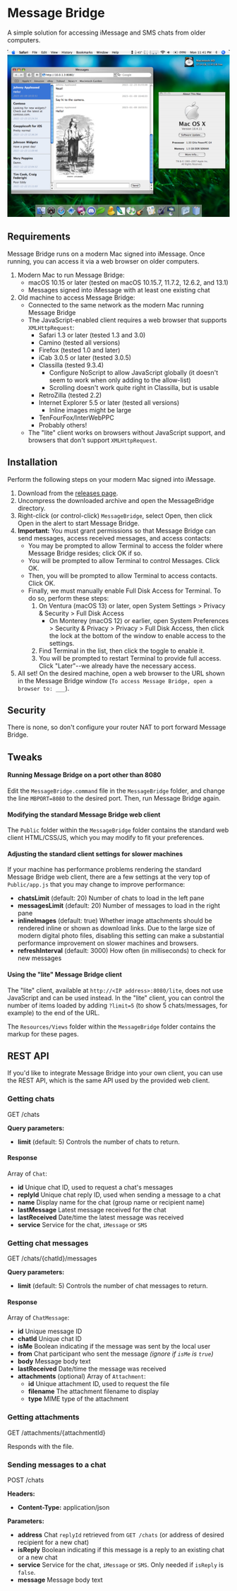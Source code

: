 # Message Bridge

A simple solution for accessing iMessage and SMS chats from older computers.

![Screenshot](screenshot.jpg)

## Requirements

Message Bridge runs on a modern Mac signed into iMessage. Once running, you can access it via a web browser on older computers.

1. Modern Mac to run Message Bridge:
   - macOS 10.15 or later (tested on macOS 10.15.7, 11.7.2, 12.6.2, and 13.1)
   - Messages signed into iMessage with at least one existing chat
2. Old machine to access Message Bridge:
   - Connected to the same network as the modern Mac running Message Bridge
   - The JavaScript-enabled client requires a web browser that supports `XMLHttpRequest`:
     - Safari 1.3 or later (tested 1.3 and 3.0)
     - Camino (tested all versions)
     - Firefox (tested 1.0 and later)
     - iCab 3.0.5 or later (tested 3.0.5)
     - Classilla (tested 9.3.4)
       - Configure NoScript to allow JavaScript globally (it doesn't seem to work when only adding to the allow-list)
       - Scrolling doesn't work quite right in Classilla, but is usable
     - RetroZilla (tested 2.2)
     - Internet Explorer 5.5 or later (tested all versions)
       - Inline images might be large
     - TenFourFox/InterWebPPC
     - Probably others!
   - The "lite" client works on browsers without JavaScript support, and browsers that don't support `XMLHttpRequest`.

## Installation

Perform the following steps on your modern Mac signed into iMessage.

1. Download from the [releases page](https://github.com/dremin/message-bridge/releases).
2. Uncompress the downloaded archive and open the MessageBridge directory.
3. Right-click (or control-click) `MessageBridge`, select Open, then click Open in the alert to start Message Bridge.
4. **Important:** You must grant permissions so that Message Bridge can send messages, access received messages, and access contacts:
   - You may be prompted to allow Terminal to access the folder where Message Bridge resides; click OK if so.
   - You will be prompted to allow Terminal to control Messages. Click OK.
   - Then, you will be prompted to allow Terminal to access contacts. Click OK.
   - Finally, we must manually enable Full Disk Access for Terminal. To do so, perform these steps:
     1. On Ventura (macOS 13) or later, open System Settings > Privacy & Security > Full Disk Access
        - On Monterey (macOS 12) or earlier, open System Preferences > Security & Privacy > Privacy > Full Disk Access, then click the lock at the bottom of the window to enable access to the settings.
     2. Find Terminal in the list, then click the toggle to enable it.
     3. You will be prompted to restart Terminal to provide full access. Click "Later"--we already have the necessary access.
5. All set! On the desired machine, open a web browser to the URL shown in the Message Bridge window (`To access Message Bridge, open a browser to: ___`).

## Security

There is none, so don't configure your router NAT to port forward Message Bridge.

## Tweaks

#### Running Message Bridge on a port other than 8080

Edit the `MessageBridge.command` file in the `MessageBridge` folder, and change the line `MBPORT=8080` to the desired port. Then, run Message Bridge again.

#### Modifying the standard Message Bridge web client

The `Public` folder within the `MessageBridge` folder contains the standard web client HTML/CSS/JS, which you may modify to fit your preferences.

#### Adjusting the standard client settings for slower machines

If your machine has performance problems rendering the standard Message Bridge web client, there are a few settings at the very top of `Public/app.js` that you may change to improve performance:
- **chatsLimit** (default: 20) Number of chats to load in the left pane
- **messagesLimit** (default: 20) Number of messages to load in the right pane
- **inlineImages** (default: true) Whether image attachments should be rendered inline or shown as download links. Due to the large size of modern digital photo files, disabling this setting can make a substantial performance improvement on slower machines and browsers.
- **refreshInterval** (default: 3000) How often (in milliseconds) to check for new messages

#### Using the "lite" Message Bridge client

The "lite" client, available at `http://<IP address>:8080/lite`, does not use JavaScript and can be used instead. In the "lite" client, you can control the number of items loaded by adding `?limit=5` (to show 5 chats/messages, for example) to the end of the URL.

The `Resources/Views` folder within the `MessageBridge` folder contains the markup for these pages.

## REST API

If you'd like to integrate Message Bridge into your own client, you can use the REST API, which is the same API used by the provided web client.

### Getting chats

GET /chats

**Query parameters:**
- **limit** (default: 5) Controls the number of chats to return.

#### Response

Array of `Chat`:
- **id** Unique chat ID, used to request a chat's messages
- **replyId** Unique chat reply ID, used when sending a message to a chat
- **name** Display name for the chat (group name or recipient name)
- **lastMessage** Latest message received for the chat
- **lastReceived** Date/time the latest message was received
- **service** Service for the chat, `iMessage` or `SMS`

### Getting chat messages

GET /chats/{chatId}/messages

**Query parameters:**
- **limit** (default: 5) Controls the number of chat messages to return.

#### Response

Array of `ChatMessage`:
- **id** Unique message ID
- **chatId** Unique chat ID
- **isMe** Boolean indicating if the message was sent by the local user
- **from** Chat participant who sent the message _(ignore if `isMe` is `true`)_
- **body** Message body text
- **lastReceived** Date/time the message was received
- **attachments** (optional) Array of `Attachment`:
  - **id** Unique attachment ID, used to request the file
  - **filename** The attachment filename to display
  - **type** MIME type of the attachment

### Getting attachments

GET /attachments/{attachmentId}

Responds with the file.

### Sending messages to a chat

POST /chats

**Headers:**
- **Content-Type:** application/json

**Parameters:**
- **address** Chat `replyId` retrieved from `GET /chats` (or address of desired recipient for a new chat)
- **isReply** Boolean indicating if this message is a reply to an existing chat or a new chat
- **service** Service for the chat, `iMessage` or `SMS`. Only needed if `isReply` is `false`.
- **message** Message body text
